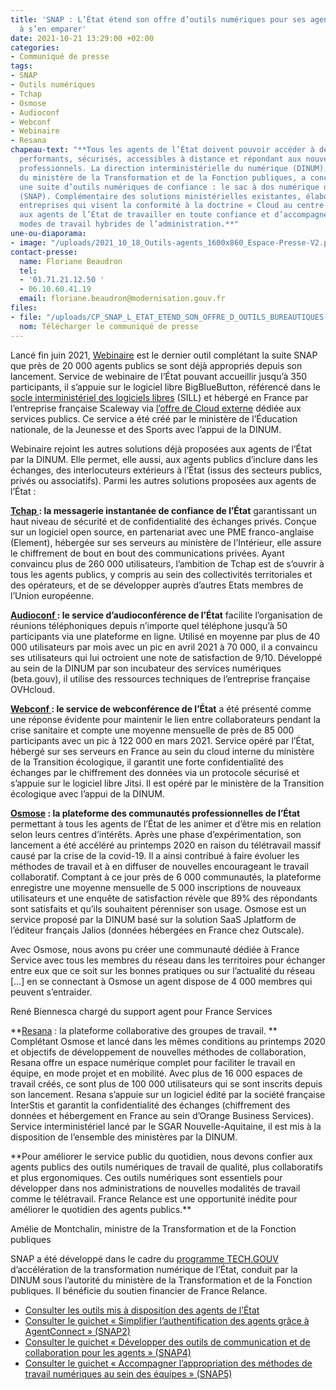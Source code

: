 ```yaml
---
title: 'SNAP : L’État étend son offre d’outils numériques pour ses agents et les appelle
  à s’en emparer'
date: 2021-10-21 13:29:00 +02:00
categories:
- Communiqué de presse
tags:
- SNAP
- Outils numériques
- Tchap
- Osmose
- Audioconf
- Webconf
- Webinaire
- Resana
chapeau-text: "**Tous les agents de l’État doivent pouvoir accéder à des outils numériques
  performants, sécurisés, accessibles à distance et répondant aux nouveaux usages
  professionnels. La direction interministérielle du numérique (DINUM), sous l’autorité
  du ministère de la Transformation et de la Fonction publiques, a conçu et déployé
  une suite d’outils numériques de confiance : le sac à dos numérique de l’agent public
  (SNAP). Complémentaire des solutions ministérielles existantes, élaboré avec des
  entreprises qui visent la conformité à la doctrine « Cloud au centre », SNAP permet
  aux agents de l’État de travailler en toute confiance et d’accompagner les nouveaux
  modes de travail hybrides de l’administration.**"
une-ou-diaporama:
- image: "/uploads/2021_10_18_Outils-agents_1600x860_Espace-Presse-V2.png"
contact-presse:
  name: Floriane Beaudron
  tel:
  - '01.71.21.12.50 '
  - 06.10.60.41.19
  email: floriane.beaudron@modernisation.gouv.fr
files:
- file: "/uploads/CP_SNAP_L_ETAT_ETEND_SON_OFFRE_D_OUTILS_BUREAUTIQUES-f52566.pdf"
  nom: Télécharger le communiqué de presse
---
```


Lancé fin juin 2021, [Webinaire](https://www.numerique.gouv.fr/outils-agents/webinaire-etat/) est le dernier outil complétant la suite SNAP que près de 20 000 agents publics se sont déjà appropriés depuis son lancement. Service de webinaire de l’État pouvant accueillir jusqu’à 350 participants, il s’appuie sur le logiciel libre BigBlueButton, référencé dans le [socle interministériel des logiciels libres](https://sill.etalab.gouv.fr/fr/software?id=196) (SILL) et hébergé en France par l’entreprise française Scaleway via [l’offre de Cloud externe](https://www.ugap.fr/catalogue-marche-public/services-dinformatique-en-nuage-cloud-externe_103007.html) dédiée aux services publics. Ce service a été créé par le ministère de l’Éducation nationale, de la Jeunesse et des Sports avec l’appui de la DINUM. 

Webinaire rejoint les autres solutions déjà proposées aux agents de l’État par la DINUM. Elle permet, elle aussi, aux agents publics d’inclure dans les échanges, des interlocuteurs extérieurs à l’État (issus des secteurs publics, privés ou associatifs). Parmi les autres solutions proposées aux agents de l’État : 

**[Tchap ](https://www.numerique.gouv.fr/outils-agents/tchap-messagerie-instantanee-etat/): la messagerie instantanée de confiance de l’État** garantissant un haut niveau de sécurité et de confidentialité des échanges privés. Conçue sur un logiciel open source, en partenariat avec une PME franco-anglaise (Element), hébergée sur ses serveurs au ministère de l’Intérieur, elle assure le chiffrement de bout en bout des communications privées. Ayant convaincu plus de 260 000 utilisateurs, l’ambition de Tchap est de s’ouvrir à tous les agents publics, y compris au sein des collectivités territoriales et des opérateurs, et de se développer auprès d’autres Etats membres de l’Union européenne.

**[Audioconf ](https://www.numerique.gouv.fr/outils-agents/audioconference-etat/): le service d’audioconférence de l’État** facilite l’organisation de réunions téléphoniques depuis n’importe quel téléphone jusqu’à 50 participants via une plateforme en ligne. Utilisé en moyenne par plus de 40 000 utilisateurs par mois avec un pic en avril 2021 à 70 000, il a convaincu ses utilisateurs qui lui octroient une note de satisfaction de 9/10. Développé au sein de la DINUM par son incubateur des services numériques (beta.gouv), il utilise des ressources techniques de l’entreprise française OVHcloud. 

**[Webconf ](https://www.numerique.gouv.fr/outils-agents/webconference-etat/): le service de webconférence de l’État** a été présenté comme une réponse évidente pour maintenir le lien entre collaborateurs pendant la crise sanitaire et compte une moyenne mensuelle de près de 85 000 participants avec un pic à 122 000 en mars 2021. Service opéré par l’État, hébergé sur ses serveurs en France au sein du cloud interne du ministère de la Transition écologique, il garantit une forte confidentialité des échanges par le chiffrement des données via un protocole sécurisé et s’appuie sur le logiciel libre Jitsi. Il est opéré par le ministère de la Transition écologique avec l’appui de la DINUM. 

**[Osmose](https://www.numerique.gouv.fr/outils-agents/osmose/) : la plateforme des communautés professionnelles de l’État** permettant à tous les agents de l’État de les animer et d’être mis en relation selon leurs centres d’intérêts. Après une phase d’expérimentation, son lancement a été accéléré au printemps 2020 en raison du télétravail massif causé par la crise de la covid-19. Il a ainsi contribué à faire évoluer les méthodes de travail et à en diffuser de nouvelles encourageant le travail collaboratif. Comptant à ce jour près de 6 000 communautés, la plateforme enregistre une moyenne mensuelle de 5 000 inscriptions de nouveaux utilisateurs et une enquête de satisfaction révèle que 89% des répondants sont satisfaits et qu’ils souhaitent pérenniser son usage. Osmose est un service proposé par la DINUM basé sur la solution SaaS Jplatform de l’éditeur français Jalios (données hébergées en France chez Outscale).

<div class="citation"><p>Avec Osmose, nous avons pu créer une communauté dédiée à France Service avec tous les membres du réseau dans les territoires pour échanger entre eux que ce soit sur les bonnes pratiques ou sur l’actualité du réseau […] en se connectant à Osmose un agent dispose de 4 000 membres qui peuvent s’entraider.</p></div>

<div class="auteur-citation">René Biennesca chargé du support agent pour France Services</div>

**[Resana](https://www.numerique.gouv.fr/outils-agents/resana/) : la plateforme collaborative des groupes de travail. ** Complétant Osmose et lancé dans les mêmes conditions au printemps 2020 et objectifs de développement de nouvelles méthodes de collaboration, Resana offre un espace numérique complet pour faciliter le travail en équipe, en mode projet et en mobilité. Avec plus de 16 000 espaces de travail créés, ce sont plus de 100 000 utilisateurs qui se sont inscrits depuis son lancement. Resana s’appuie sur un logiciel édité par la société française InterStis et garantit la confidentialité des échanges (chiffrement des données et hébergement en France au sein d’Orange Business Services). Service interministériel lancé par le SGAR Nouvelle-Aquitaine, il est mis à la disposition de l’ensemble des ministères par la DINUM. 

<div class="citation"><p>**Pour améliorer le service public du quotidien, nous devons confier aux agents publics des outils numériques de travail de qualité, plus collaboratifs et plus ergonomiques. Ces outils numériques sont essentiels pour développer dans nos administrations de nouvelles modalités de travail comme le télétravail. France Relance est une opportunité inédite pour améliorer le quotidien des agents publics.**</p></div>

<div class="auteur-citation">Amélie de Montchalin, ministre de la Transformation et de la Fonction publiques</div>

SNAP a été développé dans le cadre du [programme TECH.GOUV](https://www.numerique.gouv.fr/publications/tech-gouv-strategie-et-feuille-de-route-2019-2021/) d’accélération de la transformation numérique de l’État, conduit par la DINUM sous l’autorité du ministère de la Transformation et de la Fonction publiques. Il bénéficie du soutien financier de France Relance.

* [Consulter les outils mis à disposition des agents de l’État](https://www.numerique.gouv.fr/outils-agents)
* [Consulter le guichet « Simplifier l’authentification des agents grâce à AgentConnect » (SNAP2)](https://france-relance.transformation.gouv.fr/953d-simplifier-lauthentification-des-agents-grace)
* [Consulter le guichet « Développer des outils de communication et de collaboration pour les agents » (SNAP4) ](https://france-relance.transformation.gouv.fr/b8f4-developper-des-outils-de-communication-et-de-)
* [Consulter le guichet « Accompagner l’appropriation des méthodes de travail numériques au sein des équipes » (SNAP5)](https://france-relance.transformation.gouv.fr/b07b-accompagner-lappropriation-des-methodes-de-tr)

